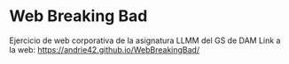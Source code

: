 # Web Breaking Bad
Ejercicio de web corporativa de la asignatura LLMM del GS de DAM
Link a la web: https://andrie42.github.io/WebBreakingBad/
